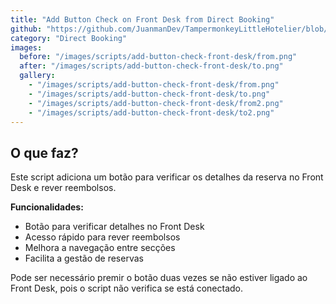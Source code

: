 ```yaml
---
title: "Add Button Check on Front Desk from Direct Booking"
github: "https://github.com/JuanmanDev/TampermonkeyLittleHotelier/blob/main/directBooking/addButtonCheckOnFrontDesk.user.js"
category: "Direct Booking"
images:
  before: "/images/scripts/add-button-check-front-desk/from.png"
  after: "/images/scripts/add-button-check-front-desk/to.png"
  gallery:
    - "/images/scripts/add-button-check-front-desk/from.png"
    - "/images/scripts/add-button-check-front-desk/to.png"
    - "/images/scripts/add-button-check-front-desk/from2.png"
    - "/images/scripts/add-button-check-front-desk/to2.png"
---
```


## O que faz?

Este script adiciona um botão para verificar os detalhes da reserva no Front Desk e rever reembolsos.

**Funcionalidades:**
- Botão para verificar detalhes no Front Desk
- Acesso rápido para rever reembolsos
- Melhora a navegação entre secções
- Facilita a gestão de reservas

Pode ser necessário premir o botão duas vezes se não estiver ligado ao Front Desk, pois o script não verifica se está conectado.
